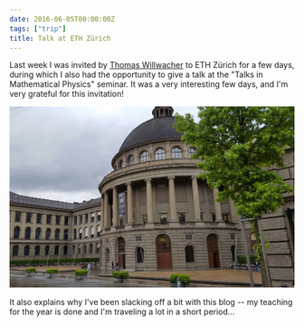```yaml
---
date: 2016-06-05T00:00:00Z
tags: ["trip"]
title: Talk at ETH Zürich
---
```


Last week I was invited by [Thomas Willwacher](http://user.math.uzh.ch/willwacher/) to ETH Zürich for a few days, during which I also had the opportunity to give a talk at the "Talks in Mathematical Physics" seminar. It was a very interesting few days, and I'm very grateful for this invitation!


![The main building of ETH](./eth.jpg)

It also explains why I've been slacking off a bit with this blog -- my teaching for the year is done and I'm traveling a lot in a short period...
